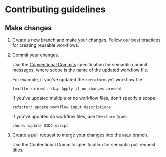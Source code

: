 # Contributing guidelines

## Make changes

1. Create a new branch and make your changes.
   Follow our [best practices](./docs/best-practices.md)  for creating reusable workflows.
1. Commit your changes.

   Use the [Conventional Commits](https://www.conventionalcommits.org/en/v1.0.0/) specification for semantic commit messages,
   where scope is the name of the updated workflow file.

    For example, if you've updated the `terraform.yml` workflow file:

    ```plaintext
    feat(terraform): skip Apply if no changes present
    ```

    If you've updated multiple or no workflow files, don't specify a scope:

    ```plaintext
    refactor: update workflow input descriptions
    ```

    If you've updated no workflow files, use the `chore` type:

    ```plaintext
    chore: update OIDC script
    ```

1. Create a pull request to merge your changes into the `main` branch.

    Use the Contentional Commits specification for semantic pull request titles.

